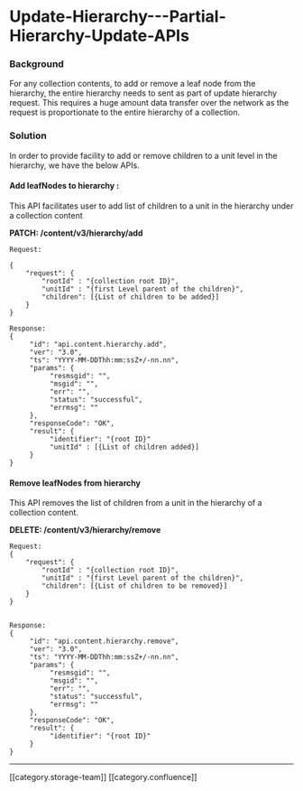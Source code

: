 # Update-Hierarchy---Partial-Hierarchy-Update-APIs

### Background

For any collection contents, to add or remove a leaf node from the hierarchy, the entire hierarchy needs to sent as part of update hierarchy request. This requires a huge amount data transfer over the network as the request is proportionate to the entire hierarchy of a collection.

### Solution

In order to provide facility to add or remove children to a unit level in the hierarchy, we have the below APIs.

#### Add leafNodes to hierarchy :&#x20;

This API facilitates user to add list of children to a unit in the hierarchy under a collection content

**PATCH: /content/v3/hierarchy/add**

```
Request:

{
    "request": {
        "rootId" : "{collection root ID}",
		"unitId" : "{first Level parent of the children}",
		"children": [{List of children to be added}]
    }
}
```

```
Response:
{
     "id": "api.content.hierarchy.add",
     "ver": "3.0",
     "ts": "YYYY-MM-DDThh:mm:ssZ+/-nn.nn",
     "params": {
          "resmsgid": "",
          "msgid": "",
          "err": "",
          "status": "successful",
          "errmsg": ""
     },
     "responseCode": "OK",
     "result": {
          "identifier": "{root ID}"
		  "unitId" : [{List of children added}]
     }
}
```

#### Remove leafNodes from hierarchy

This API removes the list of children from a unit in the hierarchy of a collection content.

**DELETE: /content/v3/hierarchy/remove**

```
Request: 
{
    "request": {
        "rootId" : "{collection root ID}",
		"unitId" : "{first Level parent of the children}",
		"children": [{List of children to be removed}]
    }
}


```

```
Response:
{
     "id": "api.content.hierarchy.remove",
     "ver": "3.0",
     "ts": "YYYY-MM-DDThh:mm:ssZ+/-nn.nn",
     "params": {
          "resmsgid": "",
          "msgid": "",
          "err": "",
          "status": "successful",
          "errmsg": ""
     },
     "responseCode": "OK",
     "result": {
          "identifier": "{root ID}"
     }
}
```

***

\[\[category.storage-team]] \[\[category.confluence]]

